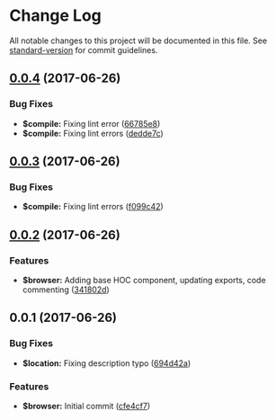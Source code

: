 # Change Log

All notable changes to this project will be documented in this file. See [standard-version](https://github.com/conventional-changelog/standard-version) for commit guidelines.

<a name="0.0.4"></a>
## [0.0.4](https://github.com/phillipcurl/ngx-hoc/compare/v0.0.3...v0.0.4) (2017-06-26)


### Bug Fixes

* **$compile:** Fixing lint error ([66785e8](https://github.com/phillipcurl/ngx-hoc/commit/66785e8))
* **$compile:** Fixing lint errors ([dedde7c](https://github.com/phillipcurl/ngx-hoc/commit/dedde7c))



<a name="0.0.3"></a>
## [0.0.3](https://github.com/phillipcurl/ngx-hoc/compare/v0.0.2...v0.0.3) (2017-06-26)


### Bug Fixes

* **$compile:** Fixing lint errors ([f099c42](https://github.com/phillipcurl/ngx-hoc/commit/f099c42))



<a name="0.0.2"></a>
## [0.0.2](https://github.com/phillipcurl/ngx-hoc/compare/v0.0.1...v0.0.2) (2017-06-26)


### Features

* **$browser:** Adding base HOC component, updating exports, code commenting ([341802d](https://github.com/phillipcurl/ngx-hoc/commit/341802d))



<a name="0.0.1"></a>
## 0.0.1 (2017-06-26)


### Bug Fixes

* **$location:** Fixing description typo ([694d42a](https://github.com/phillipcurl/ngx-hoc/commit/694d42a))


### Features

* **$browser:** Initial commit ([cfe4cf7](https://github.com/phillipcurl/ngx-hoc/commit/cfe4cf7))
